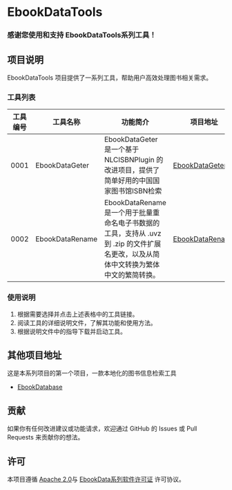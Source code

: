 # EbookDataTools

### 感谢您使用和支持 EbookDataTools系列工具！

## 项目说明

EbookDataTools 项目提供了一系列工具，帮助用户高效处理图书相关需求。

### 工具列表

| 工具编号 | 工具名称        | 功能简介                        | 项目地址                                           | 说明文件地址                            |
|------|-------------|-----------------------------|------------------------------------------------|-----------------------------------|
| 0001 | EbookDataGeter   | EbookDataGeter 是一个基于 NLCISBNPlugin 的改进项目，提供了简单好用的中国国家图书馆ISBN检索  | [EbookDataGeter](EbookDataGeter)              | [EbookDataGeter.md](READMEFILES/EbookDataGeter.md) |
| 0002 | EbookDataRename | EbookDataRename 是一个用于批量重命名电子书数据的工具，支持从 .uvz 到 .zip 的文件扩展名更改，以及从简体中文转换为繁体中文的繁简转换。 | [EbookDataRename](EbookDataRename)            | [EbookDataRename.md](READMEFILES/EbookDataRename.md) |


### 使用说明

1. 根据需要选择并点击上述表格中的工具链接。
2. 阅读工具的详细说明文件，了解其功能和使用方法。
3. 根据说明文件中的指导下载并启动工具。

## 其他项目地址

这是本系列项目的第一个项目，一款本地化的图书信息检索工具

- [EbookDatabase](https://github.com/Hellohistory/EbookDatabase)
  

## 贡献

如果你有任何改进建议或功能请求，欢迎通过 GitHub 的 Issues 或 Pull Requests 来贡献你的想法。

## 许可

本项目遵循 [Apache 2.0](LICENSE_1)与 [EbookData系列软件许可证](LICENSE_2) 许可协议。
